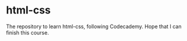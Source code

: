 # html-css
The repository to learn html-css, following Codecademy. Hope that I can finish this course.
